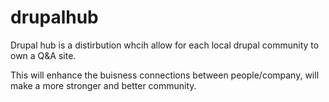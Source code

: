 drupalhub
=========

Drupal hub is a distirbution whcih allow for each local drupal community to own a Q&A site. 

This will enhance the buisness connections between people/company, will make a more stronger and better community.
